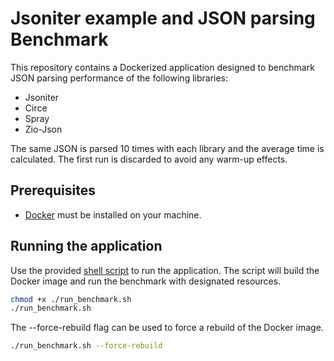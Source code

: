 # Jsoniter example and JSON parsing Benchmark

This repository contains a Dockerized application designed to benchmark JSON parsing performance of the following
libraries:

- Jsoniter
- Circe
- Spray
- Zio-Json

The same JSON is parsed 10 times with each library and the average time is calculated. The first run is discarded to
avoid any warm-up effects.

## Prerequisites

- [Docker](https://www.docker.com/get-started) must be installed on your machine.

## Running the application

Use the provided [shell script](run_benchmark.sh) to run the application.
The script will build the Docker image and run the benchmark with designated resources.

```bash
chmod +x ./run_benchmark.sh
./run_benchmark.sh
```

The  --force-rebuild flag can be used to force a rebuild of the Docker image.

```bash
./run_benchmark.sh --force-rebuild
```

